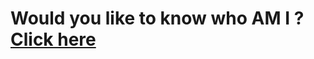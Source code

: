 # Would you like to know  who AM I ?          [Click here](http://nihlakaruthedath.github.io/intro.md)
